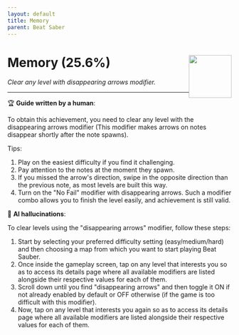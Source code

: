 ```yaml
---
layout: default
title: Memory
parent: Beat Saber
---
```


# Memory (25.6%) <img style="float: right;" src="https://cdn.cloudflare.steamstatic.com/steamcommunity/public/images/apps/620980/61d16ab5d46beaf3b117b74e4ddcf0aa27dd61cc.jpg" width="96" height="96">

_Clear any level with disappearing arrows modifier._

***

:trophy: **Guide written by a human**:

To obtain this achievement, you need to clear any level with the disappearing arrows modifier (This modifier makes arrows on notes disappear shortly after the note spawns). 

Tips:
1. Play on the easiest difficulty if you find it challenging. 
2. Pay attention to the notes at the moment they spawn. 
3. If you missed the arrow's direction, swipe in the opposite direction than the previous note, as most levels are built this way.
4. Turn on the "No Fail" modifier with disappearing arrows. Such a modifier combo allows you to finish the level easily, and achievement is still valid.

:robot: **AI hallucinations**:

To clear levels using the "disappearing arrows" modifier, follow these steps:
1. Start by selecting your preferred difficulty setting (easy/medium/hard) and then choosing a map from which you want to start playing Beat Sauber.
2. Once inside the gameplay screen, tap on any level that interests you so as to access its details page where all available modifiers are listed alongside their respective values for each of them. 
3. Scroll down until you find "disappearing arrows" and then toggle it ON if not already enabled by default or OFF otherwise (if the game is too difficult with this modifier).
4. Now, tap on any level that interests you again so as to access its details page where all available modifiers are listed alongside their respective values for each of them.